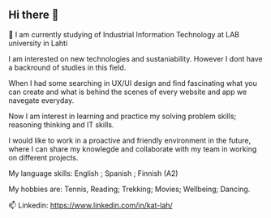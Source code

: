## Hi there 👋
🌱 I am currently studying of Industrial Information Technology at LAB university in Lahti 

I am interested on new technologies and sustaniability. However I dont have a backround of studies in this field.

When I had some searching in UX/UI design and find fascinating what you can create and what is behind the scenes of every website and app we navegate everyday. 

Now I am interest in learning and practice my solving problem skills; reasoning thinking and IT skills.

I would like to work in a proactive and friendly environment in the future, where I can share my knowlegde and collaborate with my team in working on different projects.

My language skills: English ; Spanish ; Finnish (A2)

My hobbies are: Tennis, Reading; Trekking; Movies; Wellbeing; Dancing.

📫 Linkedin: https://www.linkedin.com/in/kat-lah/
<!--
**KatLah6/KatLah6** is a ✨ _special_ ✨ repository because its `README.md` (this file) appears on your GitHub profile.


